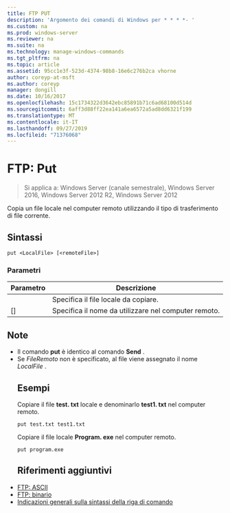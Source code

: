 ```yaml
---
title: FTP PUT
description: 'Argomento dei comandi di Windows per * * * *- '
ms.custom: na
ms.prod: windows-server
ms.reviewer: na
ms.suite: na
ms.technology: manage-windows-commands
ms.tgt_pltfrm: na
ms.topic: article
ms.assetid: 95cc1e3f-523d-4374-98b8-16e6c276b2ca vhorne
author: coreyp-at-msft
ms.author: coreyp
manager: dongill
ms.date: 10/16/2017
ms.openlocfilehash: 15c1734322d3642ebc85891b71c6ad68100d514d
ms.sourcegitcommit: 6aff3d88ff22ea141a6ea6572a5ad8dd6321f199
ms.translationtype: MT
ms.contentlocale: it-IT
ms.lasthandoff: 09/27/2019
ms.locfileid: "71376068"
---
```

# <a name="ftp-put"></a>FTP: Put

>Si applica a: Windows Server (canale semestrale), Windows Server 2016, Windows Server 2012 R2, Windows Server 2012

Copia un file locale nel computer remoto utilizzando il tipo di trasferimento di file corrente.   
## <a name="syntax"></a>Sintassi  
```  
put <LocalFile> [<remoteFile>]  
```  
### <a name="parameters"></a>Parametri  

|   Parametro    |                    Descrizione                    |
|----------------|---------------------------------------------------|
|  <LocalFile>   |         Specifica il file locale da copiare.         |
| [<remoteFile>] | Specifica il nome da utilizzare nel computer remoto. |

## <a name="remarks"></a>Note  
- Il comando **put** è identico al comando **Send** .  
- Se *FileRemoto* non è specificato, al file viene assegnato il nome *LocalFile* .  
  ## <a name="BKMK_Examples"></a>Esempi  
  Copiare il file **test. txt** locale e denominarlo **test1. txt** nel computer remoto.  
  ```  
  put test.txt test1.txt  
  ```  
  Copiare il file locale **Program. exe** nel computer remoto.  
  ```  
  put program.exe  
  ```  
  ## <a name="additional-references"></a>Riferimenti aggiuntivi  
- [FTP: ASCII](ftp-ascii.md)  
- [FTP: binario](ftp-binary.md)  
- [Indicazioni generali sulla sintassi della riga di comando](command-line-syntax-key.md)  
